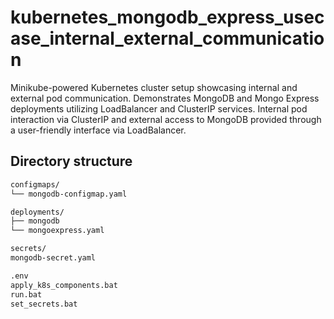 # kubernetes_mongodb_express_usecase_internal_external_communication
Minikube-powered Kubernetes cluster setup showcasing internal and external pod communication. Demonstrates MongoDB and Mongo Express deployments utilizing LoadBalancer and ClusterIP services. Internal pod interaction via ClusterIP and external access to MongoDB provided through a user-friendly interface via LoadBalancer. 


## Directory structure
```bash
configmaps/
└── mongodb-configmap.yaml                    

deployments/
├── mongodb
└── mongoexpress.yaml

secrets/
mongodb-secret.yaml

.env
apply_k8s_components.bat
run.bat
set_secrets.bat
```
